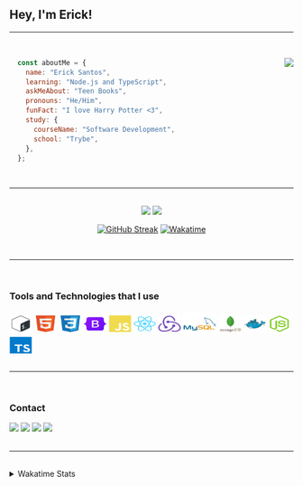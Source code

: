 ## Hey, I'm Erick!

---
</br>
<div align="center">
  <img height="200px" align="right" style="margin-left:30px;" src="https://media.tumblr.com/tumblr_m4vjobYRbG1qj3ir1.gif" />
  <div align="left" style="display: inline_block" markdown="1">
    
```js
  const aboutMe = {
    name: "Erick Santos",
    learning: "Node.js and TypeScript",
    askMeAbout: "Teen Books",
    pronouns: "He/Him",
    funFact: "I love Harry Potter <3",
    study: {
      courseName: "Software Development",
      school: "Trybe",
    },
  };
```
    
  </div>
</div>
</br>

---

</br>
<div align="center">
  <img height="180em" src="https://github-readme-stats.vercel.app/api?username=erick-ol&show_icons=true&theme=dracula&include_all_commits=true&count_private=true&icon_color=2FC18C&title_color=2FC18C&bg_color=1A1D21"/>
  <img height="180em" src="https://github-readme-stats.vercel.app/api/top-langs/?username=erick-ol&layout=compact&langs_count=7&theme=dracula&title_color=2FC18C&bg_color=1A1D21"/>
      
  [![GitHub Streak](https://github-readme-streak-stats.herokuapp.com/?user=erick-ol&theme=dark&fire=2FC18C&ring=2FC18C&background=1A1D21&currStreakLabel=2FC18C)](https://git.io/streak-stats)
  [![Wakatime](https://github-readme-stats.vercel.app/api/wakatime?username=erick_ol&layout=compact&theme=dracula&title_color=2FC18C&bg_color=1A1D21)](https://wakatime.com/@erick_ol)
      
</div>
</br>

---

</br>

### Tools and Technologies that I use

<div>
  <img align="center" alt="bash" height="30" width="40" src="https://raw.githubusercontent.com/devicons/devicon/master/icons/bash/bash-original.svg">
  <img align="center" alt="HTML" height="30" width="40" src="https://raw.githubusercontent.com/devicons/devicon/master/icons/html5/html5-original.svg">
  <img align="center" alt="CSS" height="30" width="40" src="https://raw.githubusercontent.com/devicons/devicon/master/icons/css3/css3-original.svg">
  <img align="center" alt="bootstrap" height="30" width="40" src="https://raw.githubusercontent.com/devicons/devicon/master/icons/bootstrap/bootstrap-original.svg">
  <img align="center" alt="Js" height="30" width="40" src="https://raw.githubusercontent.com/devicons/devicon/master/icons/javascript/javascript-plain.svg">
  <img align="center" alt="React" height="30" width="40" src="https://raw.githubusercontent.com/devicons/devicon/master/icons/react/react-original.svg">
  <img align="center" alt="redux" height="30" width="40" src="https://raw.githubusercontent.com/devicons/devicon/master/icons/redux/redux-original.svg">
  <img align="center" alt="mysql" height="45" width="60" src="https://raw.githubusercontent.com/devicons/devicon/master/icons/mysql/mysql-original-wordmark.svg">
  <img align="center" alt="mongodb" height="30" width="40" src="https://raw.githubusercontent.com/devicons/devicon/master/icons/mongodb/mongodb-original-wordmark.svg">
  <img align="center" alt="Docker" height="30" width="40" src="https://raw.githubusercontent.com/devicons/devicon/master/icons/docker/docker-original.svg">
  <img align="center" alt="Node.js" height="30" width="40" src="https://raw.githubusercontent.com/devicons/devicon/master/icons/nodejs/nodejs-original.svg">
  <img align="center" alt="TypeScript.js" height="30" width="40" src="https://raw.githubusercontent.com/devicons/devicon/master/icons/typescript/typescript-original.svg">
</div>
</br>

---

</br>

### Contact

<div>
  <a href="https://www.linkedin.com/in/erickosantos/" target="_blank"><img src="https://img.shields.io/badge/-LinkedIn-%230077B5?style=for-the-badge&logo=linkedin&logoColor=white" target="_blank"></a> 
  <a href = "mailto:erickosantos.dev@gmail.com"><img src="https://img.shields.io/badge/-Gmail-%23333?style=for-the-badge&logo=gmail&logoColor=white" target="_blank"></a>
  <a href="https://instagram.com/rick.ods" target="_blank"><img src="https://img.shields.io/badge/-Instagram-%23E4405F?style=for-the-badge&logo=instagram&logoColor=white" target="_blank"></a>
 <a href="https://discord.com/users/692041528415223898" target="_blank"><img src="https://img.shields.io/badge/Discord-7289DA?style=for-the-badge&logo=discord&logoColor=white" target="_blank"></a> 
  
</div>
</br>

---

</br>

<details>
  <summary>Wakatime Stats</summary>
<br>
      
<!--START_SECTION:waka-->
![Code Time](http://img.shields.io/badge/Code%20Time-209%20hrs%2052%20mins-blue)

![Profile Views](http://img.shields.io/badge/Profile%20Views-8-blue)

**🐱 My GitHub Data** 

> 🏆 207 Contributions in the Year 2022
 > 
> 📦 219.2 kB Used in GitHub's Storage 
 > 
> 💼 Opted to Hire
 > 
> 📜 43 Public Repositories 
 > 
> 🔑 3 Private Repositories  
 > 
**I'm an Early 🐤** 

```text
🌞 Morning    15 commits     ░░░░░░░░░░░░░░░░░░░░░░░░░   1.84% 
🌆 Daytime    439 commits    █████████████░░░░░░░░░░░░   53.93% 
🌃 Evening    350 commits    ██████████░░░░░░░░░░░░░░░   43.0% 
🌙 Night      10 commits     ░░░░░░░░░░░░░░░░░░░░░░░░░   1.23%

```
📅 **I'm Most Productive on Monday** 

```text
Monday       205 commits    ██████░░░░░░░░░░░░░░░░░░░   25.18% 
Tuesday      183 commits    █████░░░░░░░░░░░░░░░░░░░░   22.48% 
Wednesday    164 commits    █████░░░░░░░░░░░░░░░░░░░░   20.15% 
Thursday     104 commits    ███░░░░░░░░░░░░░░░░░░░░░░   12.78% 
Friday       55 commits     █░░░░░░░░░░░░░░░░░░░░░░░░   6.76% 
Saturday     47 commits     █░░░░░░░░░░░░░░░░░░░░░░░░   5.77% 
Sunday       56 commits     █░░░░░░░░░░░░░░░░░░░░░░░░   6.88%

```


📊 **This Week I Spent My Time On** 

```text
⌚︎ Time Zone: America/Sao_Paulo

💬 Programming Languages: 
JavaScript               9 hrs 22 mins       ████████████░░░░░░░░░░░░░   48.32% 
TypeScript               6 hrs 44 mins       ████████░░░░░░░░░░░░░░░░░   34.76% 
CSS                      3 hrs               ███░░░░░░░░░░░░░░░░░░░░░░   15.47% 
JSON                     10 mins             ░░░░░░░░░░░░░░░░░░░░░░░░░   0.89% 
HTML                     4 mins              ░░░░░░░░░░░░░░░░░░░░░░░░░   0.42%

🔥 Editors: 
VS Code                  19 hrs 24 mins      █████████████████████████   100.0%

🐱‍💻 Projects: 
react-dogs-social-network11 hrs 32 mins      ██████████████░░░░░░░░░░░   59.42% 
sd-014-c-project-car-shop6 hrs 54 mins       █████████░░░░░░░░░░░░░░░░   35.56% 
redux-origamid           58 mins             █░░░░░░░░░░░░░░░░░░░░░░░░   5.02%

💻 Operating System: 
Linux                    19 hrs 24 mins      █████████████████████████   100.0%

```

**I Mostly Code in JavaScript** 

```text
JavaScript               30 repos            █████████████████░░░░░░░░   68.18% 
PHP                      4 repos             ██░░░░░░░░░░░░░░░░░░░░░░░   9.09% 
HTML                     3 repos             █░░░░░░░░░░░░░░░░░░░░░░░░   6.82% 
TypeScript               3 repos             █░░░░░░░░░░░░░░░░░░░░░░░░   6.82% 
CSS                      2 repos             █░░░░░░░░░░░░░░░░░░░░░░░░   4.55%

```


**Timeline**

![Chart not found](https://raw.githubusercontent.com/erick-ol/erick-ol/main/charts/bar_graph.png) 


 Last Updated on 21/04/2022 18:53:07 UTC
<!--END_SECTION:waka--> 
</details>
